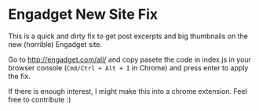 # Engadget New Site Fix
This is a quick and dirty fix to get post excerpts and big thumbnails on the new (horrible) Engadget site. 

Go to http://engadget.com/all/ and copy pasete the code in index.js in your browser console (`Cmd/Ctrl + Alt + I` in Chrome) and press enter to apply the fix.

If there is enough interest, I might make this into a chrome extension. Feel free to contribute :)
